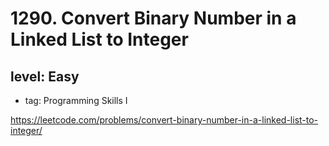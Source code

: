 # 1290. Convert Binary Number in a Linked List to Integer
## level: Easy

- tag: Programming Skills I

https://leetcode.com/problems/convert-binary-number-in-a-linked-list-to-integer/

